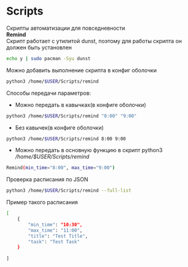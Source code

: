 # Scripts
Скрипты автоматизации для повседневности  
**Remind**  
Скрипт работает с утилитой dunst, поэтому для работы скрипта он должен быть установлен
```sh
echo y | sudo pacman -Syu dunst
```

Можно добавить выполнение скрипта в конфиг оболочки
```sh
python3 /home/$USER/Scripts/remind
```
Способы передачи параметров:
- Можно передать в кавычках(в конфиге оболочки)
```sh
python3 /home/$USER/Scripts/remind "8:00" "9:00"
```
- Без кавычек(в конфиге оболочки)
```sh
python3 /home/$USER/Scripts/remind 8:00 9:00
```
- Можно передать в основную функцию в скрипт python3 */home/$USER/Scripts/remind*
```sh
Remind(min_time="8:00", max_time="9:00")
```

Проверка расписания по JSON
```sh
python3 /home/$USER/Scripts/remind --full-list
```
Пример такого расписания
```sh
[                                                                                               
    {                                                                                           
        "min_time": "10:30",                                                                    
        "max_time": "11:00",                                                                    
        "title": "Test Title",                                                                  
        "task": "Test Task"                                                                     
    }                                                                                           
                                                                                                
]  
```
